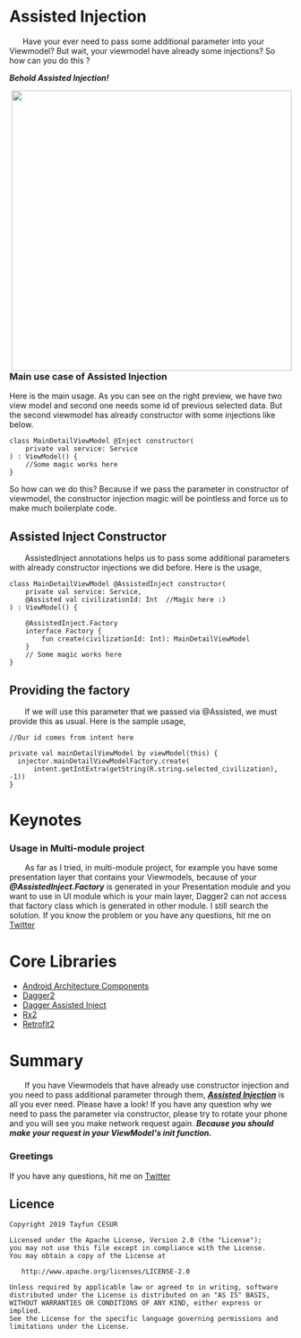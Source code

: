 # Assisted Injection
&nbsp;&nbsp;&nbsp;&nbsp;&nbsp;&nbsp;Have your ever need to pass some additional parameter into your Viewmodel? But wait, your viewmodel have already some injections? So how can you do this ? 

***Behold Assisted Injection!***

<img height="500" align="right" src="https://firebasestorage.googleapis.com/v0/b/events-c4167.appspot.com/o/Assisted.gif?alt=media&token=fcfbbaeb-6e00-42c7-9d91-23c62aaa17b4"></img>

### Main use case of Assisted Injection
Here is the main usage. As you can see on the right preview, we have two view model and second one needs some id of previous selected data. But the second viewmodel has already constructor with some injections like below.

```
class MainDetailViewModel @Inject constructor(  
    private val service: Service  
) : ViewModel() {
	//Some magic works here
} 
``` 

So how can we do this? Because if we pass the parameter in constructor of viewmodel, the constructor injection magic will be pointless and force us to make much boilerplate code.

## Assisted Inject Constructor
&nbsp;&nbsp;&nbsp;&nbsp;&nbsp;&nbsp; AssistedInject annotations helps us to pass some additional parameters with already constructor injections we did before. Here is the usage,

```
class MainDetailViewModel @AssistedInject constructor(  
    private val service: Service,  
    @Assisted val civilizationId: Int  //Magic here :)
) : ViewModel() {  
  
    @AssistedInject.Factory  
    interface Factory {  
        fun create(civilizationId: Int): MainDetailViewModel  
    }
    // Some magic works here
}
``` 
 
## Providing the factory
&nbsp;&nbsp;&nbsp;&nbsp;&nbsp;&nbsp; If we will use this parameter that we passed via @Assisted, we must provide this as usual. Here is the sample usage,
``` 
//Our id comes from intent here

private val mainDetailViewModel by viewModel(this) {  
  injector.mainDetailViewModelFactory.create(
	  intent.getIntExtra(getString(R.string.selected_civilization), -1))  
}
``` 
# Keynotes

### Usage in Multi-module project
&nbsp;&nbsp;&nbsp;&nbsp;&nbsp;&nbsp; As far as I tried, in multi-module project, for example you have some presentation layer that contains your Viewmodels, because of your ***@AssistedInject.Factory***  is generated in your Presentation module and you want to use in UI module which is your main layer, Dagger2 can not access that factory class which is generated in other module. I still search the solution. If you know the problem or you have any questions, hit me on [Twitter](https://twitter.com/CesurTayfun35)

 # Core Libraries
 - [Android Architecture Components](https://developer.android.com/topic/libraries/architecture/)
 - [Dagger2](https://google.github.io/dagger/)
 - [Dagger Assisted Inject](https://github.com/square/AssistedInject)
 - [Rx2](https://github.com/ReactiveX/RxJava)
 - [Retrofit2](http://square.github.io/retrofit/)
 

# Summary
&nbsp;&nbsp;&nbsp;&nbsp;&nbsp;&nbsp; If you have Viewmodels that have already use constructor injection and you need to pass additional parameter through them, ***[Assisted Injection](https://github.com/square/AssistedInject)*** is all you ever need. Please have a look! If you have any question why we need to pass the parameter via constructor, please try to rotate your phone and you will see you make network request again. ***Because you should make your request in your ViewModel's init function.***

### Greetings
If you have any questions, hit me on [Twitter](https://twitter.com/CesurTayfun35)

## Licence
```
Copyright 2019 Tayfun CESUR

Licensed under the Apache License, Version 2.0 (the "License");
you may not use this file except in compliance with the License.
You may obtain a copy of the License at

   http://www.apache.org/licenses/LICENSE-2.0

Unless required by applicable law or agreed to in writing, software
distributed under the License is distributed on an "AS IS" BASIS,
WITHOUT WARRANTIES OR CONDITIONS OF ANY KIND, either express or implied.
See the License for the specific language governing permissions and
limitations under the License.
```

